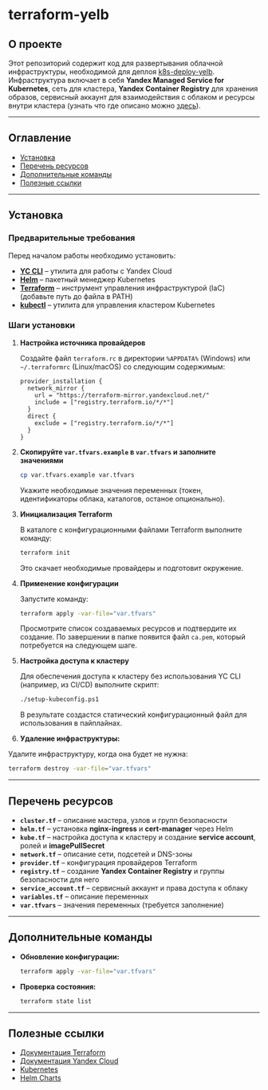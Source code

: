 # terraform-yelb

## О проекте
Этот репозиторий содержит код для развертывания облачной инфраструктуры, необходимой для деплоя [k8s-deploy-yelb](https://github.com/Truth711/k8s-deploy-yelb). Инфраструктура включает в себя **Yandex Managed Service for Kubernetes**, сеть для кластера, **Yandex Container Registry** для хранения образов, сервисный аккаунт для взаимодействия с облаком и ресурсы внутри кластера (узнать что где описано можно [здесь](#-перечень-ресурсов)).

---
## Оглавление
- [Установка](#-установка)
- [Перечень ресурсов](#перечень-ресурсов)
- [Дополнительные команды](#-дополнительные-команды)
- [Полезные ссылки](#-полезные-ссылки)

---
## Установка

### Предварительные требования
Перед началом работы необходимо установить:
- **[YC CLI](https://cloud.yandex.ru/docs/cli/quickstart)** – утилита для работы с Yandex Cloud
- **[Helm](https://helm.sh/docs/intro/install/)** – пакетный менеджер Kubernetes
- **[Terraform](https://hashicorp-releases.yandexcloud.net/terraform/)** – инструмент управления инфраструктурой (IaC) (добавьте путь до файла в PATH)
- **[kubectl](https://kubernetes.io/docs/tasks/tools/)** – утилита для управления кластером Kubernetes

### Шаги установки
1. **Настройка источника провайдеров**
   
   Создайте файл `terraform.rc` в директории `%APPDATA%` (Windows) или `~/.terraformrc` (Linux/macOS) со следующим содержимым:
   ```hcl
   provider_installation {
     network_mirror {
       url = "https://terraform-mirror.yandexcloud.net/"
       include = ["registry.terraform.io/*/*"]
     }
     direct {
       exclude = ["registry.terraform.io/*/*"]
     }
   }
   ```

2. **Скопируйте `var.tfvars.example` в `var.tfvars` и заполните значениями**
   
   ```sh
   cp var.tfvars.example var.tfvars
   ```
   Укажите необходимые значения переменных (токен, идентификаторы облака, каталогов, останое опционально).

3. **Инициализация Terraform**
   
   В каталоге с конфигурационными файлами Terraform выполните команду:
   ```sh
   terraform init
   ```
   Это скачает необходимые провайдеры и подготовит окружение.

4. **Применение конфигурации**
   
   Запустите команду:
   ```sh
   terraform apply -var-file="var.tfvars"
   ```
   Просмотрите список создаваемых ресурсов и подтвердите их создание. По завершении в папке появится файл `ca.pem`, который потребуется на следующем шаге.

5. **Настройка доступа к кластеру**
   
   Для обеспечения доступа к кластеру без использования YC CLI (например, из CI/CD) выполните скрипт:
   ```sh
   ./setup-kubeconfig.ps1
   ```
   В результате создастся статический конфигурационный файл для использования в пайплайнах.

6. **Удаление инфраструктуры:**

  Удалите инфраструктуру, когда она будет не нужна:
  ```sh
  terraform destroy -var-file="var.tfvars"
  ```


---
## Перечень ресурсов

- **`cluster.tf`** – описание мастера, узлов и групп безопасности
- **`helm.tf`** – установка **nginx-ingress** и **cert-manager** через Helm
- **`kube.tf`** – настройка доступа к кластеру и создание **service account**, ролей и **imagePullSecret**
- **`network.tf`** – описание сети, подсетей и DNS-зоны
- **`provider.tf`** – конфигурация провайдеров Terraform
- **`registry.tf`** – создание **Yandex Container Registry** и группы безопасности для него
- **`service_account.tf`** – сервисный аккаунт и права доступа к облаку
- **`variables.tf`** – описание переменных
- **`var.tfvars`** – значения переменных (требуется заполнение)

---
## Дополнительные команды

- **Обновление конфигурации:**
  ```sh
  terraform apply -var-file="var.tfvars"
  ```

- **Проверка состояния:**
  ```sh
  terraform state list
  ```

---
## Полезные ссылки
- [Документация Terraform](https://developer.hashicorp.com/terraform/docs)
- [Документация Yandex Cloud](https://cloud.yandex.ru/docs)
- [Kubernetes](https://kubernetes.io/docs/)
- [Helm Charts](https://artifacthub.io/)
